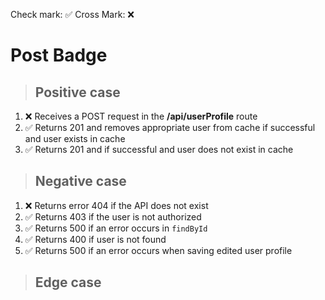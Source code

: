 Check mark: ✅
Cross Mark: ❌

# Post Badge

> ## Positive case

1. ❌ Receives a POST request in the **/api/userProfile** route
2. ✅ Returns 201 and removes appropriate user from cache if successful and user exists in cache
3. ✅ Returns 201 and if successful and user does not exist in cache

> ## Negative case

1. ❌ Returns error 404 if the API does not exist
2. ✅ Returns 403 if the user is not authorized
3. ✅ Returns 500 if an error occurs in `findById`
4. ✅ Returns 400 if user is not found
5. ✅ Returns 500 if an error occurs when saving edited user profile

> ## Edge case
